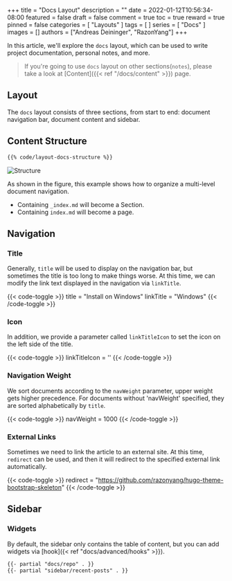 +++
title = "Docs Layout"
description = ""
date = 2022-01-12T10:56:34-08:00
featured = false
draft = false
comment = true
toc = true
reward = true
pinned = false
categories = [
  "Layouts"
]
tags = [
]
series = [
  "Docs"
]
images = []
authors = ["Andreas Deininger", "RazonYang"]
+++

In this article, we'll explore the `docs` layout, which can be used to write project documentation, personal notes, and more.

<!--more-->

> If you're going to use `docs` layout on other sections(`notes`), please take a look at [Content]({{< ref "/docs/content" >}}) page.

## Layout

The `docs` layout consists of three sections, from start to end: document navigation bar, document content and sidebar.

## Content Structure

```bash
{{% code/layout-docs-structure %}}
```

![Structure](structure.png#center)

As shown in the figure, this example shows how to organize a multi-level document navigation.

- Containing `_index.md` will become a Section.
- Containing `index.md` will become a page.

## Navigation

### Title

Generally, `title` will be used to display on the navigation bar, but sometimes the title is too long to make things worse. At this time, we can modify the link text displayed in the navigation via `linkTitle`.

{{< code-toggle >}}
title = "Install on Windows"
linkTitle = "Windows"
{{< /code-toggle >}}

### Icon

In addition, we provide a parameter called `linkTitleIcon` to set the icon on the left side of the title.

{{< code-toggle >}}
linkTitleIcon = '<i class="fas fa-columns fa-fw"></i>'
{{< /code-toggle >}}

### Navigation Weight

We sort documents according to the `navWeight` parameter, upper weight gets higher precedence. For documents without 'navWeight' specified, they are sorted alphabetically by `title`.

{{< code-toggle >}}
navWeight = 1000
{{< /code-toggle >}}

### External Links

Sometimes we need to link the article to an external site. At this time, `redirect` can be used, and then it will redirect to the specified external link automatically.

{{< code-toggle >}}
redirect = "https://github.com/razonyang/hugo-theme-bootstrap-skeleton"
{{< /code-toggle >}}

## Sidebar

### Widgets

By default, the sidebar only contains the table of content, but you can add widgets via [hook]({< ref "docs/advanced/hooks" >}}).

```html {title="layouts/partials/hooks/docs/sidebar-end.html"}
{{- partial "docs/repo" . }}
{{- partial "sidebar/recent-posts" . }}
```
